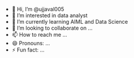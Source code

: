 - 👋 Hi, I’m @ujjaval005
- 👀 I’m interested in data analyst
- 🌱 I’m currently learning AIML and Data Science
- 💞️ I’m looking to collaborate on ...
- 📫 How to reach me ...
- 😄 Pronouns: ...
- ⚡ Fun fact: ...

<!---
ujjaval005/ujjaval005 is a ✨ special ✨ repository because its `README.md` (this file) appears on your GitHub profile.
You can click the Preview link to take a look at your changes.
--->
